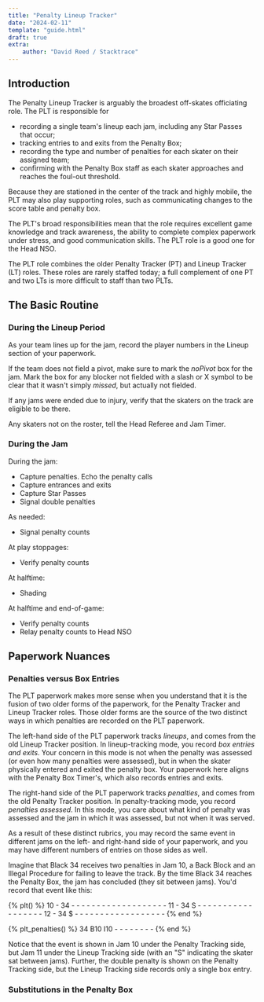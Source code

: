```yaml
---
title: "Penalty Lineup Tracker"
date: "2024-02-11"
template: "guide.html"
draft: true
extra:
    author: "David Reed / Stacktrace"
---
```


## Introduction

The Penalty Lineup Tracker is arguably the broadest off-skates officiating role. The PLT is responsible for

- recording a single team's lineup each jam, including any Star Passes that occur;
- tracking entries to and exits from the Penalty Box;
- recording the type and number of penalties for each skater on their assigned team;
- confirming with the Penalty Box staff as each skater approaches and reaches the foul-out threshold.

Because they are stationed in the center of the track and highly mobile, the PLT may also play supporting roles, such as communicating changes to the score table and penalty box.

The PLT's broad responsibilities mean that the role requires excellent game knowledge and track awareness, the ability to complete complex paperwork under stress, and good communication skills. The PLT role is a good one for the Head NSO.

The PLT role combines the older Penalty Tracker (PT) and Lineup Tracker (LT) roles. These roles are rarely staffed today; a full complement of one PT and two LTs is more difficult to staff than two PLTs.

## The Basic Routine

### During the Lineup Period

As your team lines up for the jam, record the player numbers in the Lineup section of your paperwork.

If the team does not field a pivot, make sure to mark the _noPivot_ box for the jam. Mark the box for any blocker not fielded with a slash or X symbol to be clear that it wasn't simply _missed_, but actually not fielded.



If any jams were ended due to injury, verify that the skaters on the track are eligible to be there. 

Any skaters not on the roster, tell the Head Referee and Jam Timer.

### During the Jam
During the jam:
- Capture penalties. Echo the penalty calls
- Capture entrances and exits
- Capture Star Passes
- Signal double penalties

As needed:
- Signal penalty counts

At play stoppages:
- Verify penalty counts

At halftime:
- Shading

At halftime and end-of-game:
- Verify penalty counts
- Relay penalty counts to Head NSO

## Paperwork Nuances

### Penalties versus Box Entries

The PLT paperwork makes more sense when you understand that it is the fusion of two older forms of the paperwork, for the Penalty Tracker and Lineup Tracker roles. Those older forms are the source of the two distinct ways in which penalties are recorded on the PLT paperwork.

The left-hand side of the PLT paperwork tracks _lineups_, and comes from the old Lineup Tracker position. In lineup-tracking mode, you record _box entries and exits_. Your concern in this mode is not when the penalty was assessed (or even how many penalties were assessed), but in when the skater physically entered and exited the penalty box. Your paperwork here aligns with the Penalty Box Timer's, which also records entries and exits.

The right-hand side of the PLT paperwork tracks _penalties_, and comes from the old Penalty Tracker position. In penalty-tracking mode, you record _penalties assessed_. In this mode, you care about what kind of penalty was assessed and the jam in which it was assessed, but not when it was served.

As a result of these distinct rubrics, you may record the same event in different jams on the left- and right-hand side of your paperwork, and you may have different numbers of entries on those sides as well.

Imagine that Black 34 receives two penalties in Jam 10, a Back Block and an Illegal Procedure for failing to leave the track. By the time Black 34 reaches the Penalty Box, the jam has concluded (they sit between jams). You'd record that event like this:

{% plt() %}
10 - 34 - - - - - - - - - - - - - - - - - - -
11 - 34 S - - - - - - - - - - - - - - - - - -
12 - 34 $ - - - - - - - - - - - - - - - - - -
{% end %}

{% plt_penalties() %}
34 B10 I10 - - - - - - - -
{% end %}

Notice that the event is shown in Jam 10 under the Penalty Tracking side, but Jam 11 under the Lineup Tracking side (with an "S" indicating the skater sat between jams). Further, the double penalty is shown on the Penalty Tracking side, but the Lineup Tracking side records only a single box entry.

### Substitutions in the Penalty Box